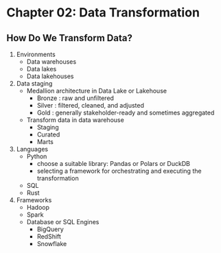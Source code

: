 # Chapter 02: Data Transformation
## How Do We Transform Data?
1. Environments
   - Data warehouses
   - Data lakes
   - Data lakehouses
2. Data staging
   - Medallion architecture in Data Lake or Lakehouse
     * Bronze : raw and unfiltered
     * Silver : filtered, cleaned, and adjusted
     * Gold : generally stakeholder-ready and sometimes aggregated
   - Transform data in data warehouse
     * Staging
     * Curated
     * Marts
3. Languages
   - Python
     * choose a suitable library: Pandas or Polars or DuckDB
     * selecting a framework for orchestrating and executing the transformation
   - SQL
   - Rust
4. Frameworks
   - Hadoop
   - Spark
   - Database or SQL Engines
     * BigQuery
     * RedShift
     * Snowflake
